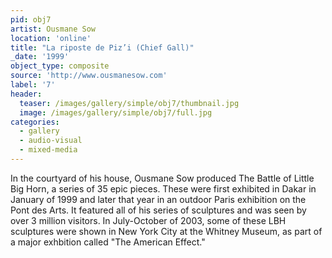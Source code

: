 ```yaml
---
pid: obj7
artist: Ousmane Sow
location: 'online'
title: "La riposte de Piz’i (Chief Gall)"
_date: '1999'
object_type: composite
source: 'http://www.ousmanesow.com'
label: '7'
header:
  teaser: /images/gallery/simple/obj7/thumbnail.jpg
  image: /images/gallery/simple/obj7/full.jpg
categories:
  - gallery
  - audio-visual
  - mixed-media
---
```


In the courtyard of his house, Ousmane Sow produced The Battle of Little Big Horn, a series of 35 epic pieces. These were first exhibited in Dakar in January of 1999 and later that year in an outdoor Paris exhibition on the Pont des Arts. It featured all of his series of sculptures and was seen by over 3 million visitors. In July-October of 2003, some of these LBH sculptures were shown in New York City at the Whitney Museum, as part of a major exhbition called "The American Effect."

